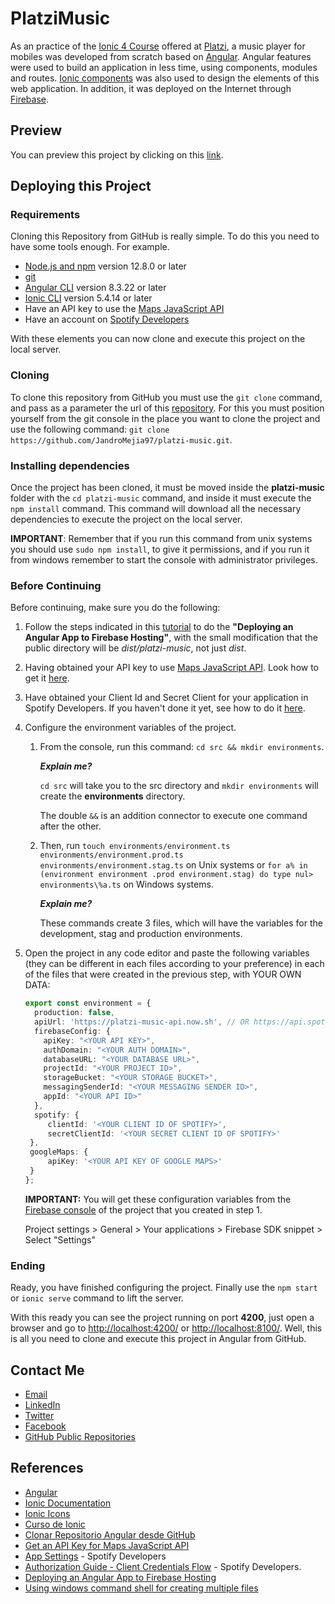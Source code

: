 # PlatziMusic

As an practice of the [Ionic 4 Course](https://platzi.com/clases/ionic-avanzado/) offered at [Platzi](https://platzi.com/), a music player for mobiles was developed from scratch based on [Angular](https://angular.io). Angular features were used to build an application in less time, using components, modules and routes. [Ionic components](ionicframework.com/docs/components) was also used to design the elements of this web application. In addition, it was deployed on the Internet through [Firebase](https://firebase.google.com).

## Preview

You can preview this project by clicking on this [link](https://platzi-music-c5d1f.firebaseapp.com/).

## Deploying this Project

### Requirements

Cloning this Repository from GitHub is really simple. To do this you need to have some tools enough. For example.

- [Node.js and npm](https://nodejs.org/en/) version 12.8.0 or later
- [git](https://git-scm.com/downloads)
- [Angular CLI](https://cli.angular.io) version 8.3.22 or later
- [Ionic CLI](https://ionicframework.com/docs/installation/cli) version 5.4.14 or later
- Have an API key to use the [Maps JavaScript API](https://developers.google.com/maps/documentation/javascript/get-api-key)
- Have an account on [Spotify Developers](https://developer.spotify.com)

With these elements you can now clone and execute this project on the local server.

### Cloning

To clone this repository from GitHub you must use the `git clone` command, and pass as a parameter the url of this [repository](https://github.com/JandroMejia97/platzi-music.git). For this you must position yourself from the git console in the place you want to clone the project and use the following command: `git clone https://github.com/JandroMejia97/platzi-music.git`.

### Installing dependencies

Once the project has been cloned, it must be moved inside the **platzi-music** folder with the `cd platzi-music` command, and inside it must execute the `npm install` command. This command will download all the necessary dependencies to execute the project on the local server.

**IMPORTANT**: Remember that if you run this command from unix systems you should use `sudo npm install`, to give it permissions, and if you run it from windows remember to start the console with administrator privileges.

### Before Continuing

Before continuing, make sure you do the following:

1. Follow the steps indicated in this [tutorial](https://alligator.io/angular/deploying-angular-app-to-firebase/) to do the **"Deploying an Angular App to Firebase Hosting"**, with the small modification that the public directory will be _dist/platzi-music_, not just _dist_.
2. Having obtained your API key to use [Maps JavaScript API](https://developers.google.com/maps/documentation/javascript/tutorial?hl=es). Look how to get it [here](https://developers.google.com/maps/documentation/javascript/get-api-key?hl=es).
3. Have obtained your Client Id and Secret Client for your application in Spotify Developers. If you haven't done it yet, see how to do it [here](https://developer.spotify.com/documentation/general/guides/app-settings/).
4. Configure the environment variables of the project.
   1. From the console, run this command: `cd src && mkdir environments`.

      **_Explain me?_**

      `cd src` will take you to the src directory and `mkdir environments` will create the **environments** directory.

      The double `&&` is an addition connector to execute one command after the other.

   2. Then, run `touch environments/environment.ts environments/environment.prod.ts environments/environment.stag.ts` on Unix systems or `for a% in (environment environment .prod environment.stag) do type nul> environments\%a.ts` on Windows systems.

      **_Explain me?_**

      These commands create 3 files, which will have the variables for the development, stag and production environments.
5. Open the project in any code editor and paste the following variables (they can be different in each files according to your preference) in each of the files that were created in the previous step, with YOUR OWN DATA:

   ```ts
   export const environment = {
     production: false,
     apiUrl: 'https://platzi-music-api.now.sh', // OR https://api.spotify.com/v1/
     firebaseConfig: {
       apiKey: "<YOUR API KEY>",
       authDomain: "<YOUR AUTH DOMAIN>",
       databaseURL: "<YOUR DATABASE URL>",
       projectId: "<YOUR PROJECT ID>",
       storageBucket: "<YOUR STORAGE BUCKET>",
       messagingSenderId: "<YOUR MESSAGING SENDER ID>",
       appId: "<YOUR API ID>"
     },
     spotify: {
        clientId: '<YOUR CLIENT ID OF SPOTIFY>',
        secretClientId: '<YOUR SECRET CLIENT ID OF SPOTIFY>'
    },
    googleMaps: {
        apiKey: '<YOUR API KEY OF GOOGLE MAPS>'
    }
   };
   ```

   **IMPORTANT:** You will get these configuration variables from the [Firebase console](https://console.firebase.google.com/) of the project that you created in step 1.

   Project settings > General > Your applications > Firebase SDK snippet > Select "Settings"

### Ending

Ready, you have finished configuring the project. Finally use the `npm start` or `ionic serve` command to lift the server.

With this ready you can see the project running on port **4200**, just open a browser and go to [http://localhost:4200/](http://localhost:4200/) or [http://localhost:8100/](http://localhost:8100/). Well, this is all you need to clone and execute this project in Angular from GitHub.

## Contact Me

- [Email](mailto:alejandromejia2013.27@gmail.com)
- [LinkedIn](https://www.linkedin.com/in/jandromejia97/)
- [Twitter](https://twitter.com/JandroMejia97)
- [Facebook](https://www.facebook.com/JandroMejia97/)
- [GitHub Public Repositories](https://github.com/JandroMejia97?tab=repositories)

## References

- [Angular](https://angular.io/docs)
- [Ionic Documentation](https://ionicframework.com/docs/)
- [Ionic Icons](https://ionicons.com)
- [Curso de Ionic](https://platzi.com/clases/ionic-avanzado/)
- [Clonar Repositorio Angular desde GitHub](https://platzi.com/tutoriales/1153-angular/2008-clonar-repositorio-angular-desde-github/)
- [Get an API Key for Maps JavaScript API](https://developers.google.com/maps/documentation/javascript/get-api-key?hl=es)
- [App Settings](https://developer.spotify.com/documentation/general/guides/app-settings/) - Spotify Developers
- [Authorization Guide - Client Credentials Flow](https://developer.spotify.com/documentation/general/guides/authorization-guide/#client-credentials-flow) - Spotify Developers.
- [Deploying an Angular App to Firebase Hosting](https://alligator.io/angular/deploying-angular-app-to-firebase/)
- [Using windows command shell for creating multiple files](https://stackoverflow.com/questions/28965911/using-windows-command-shell-for-creating-multiple-files)

